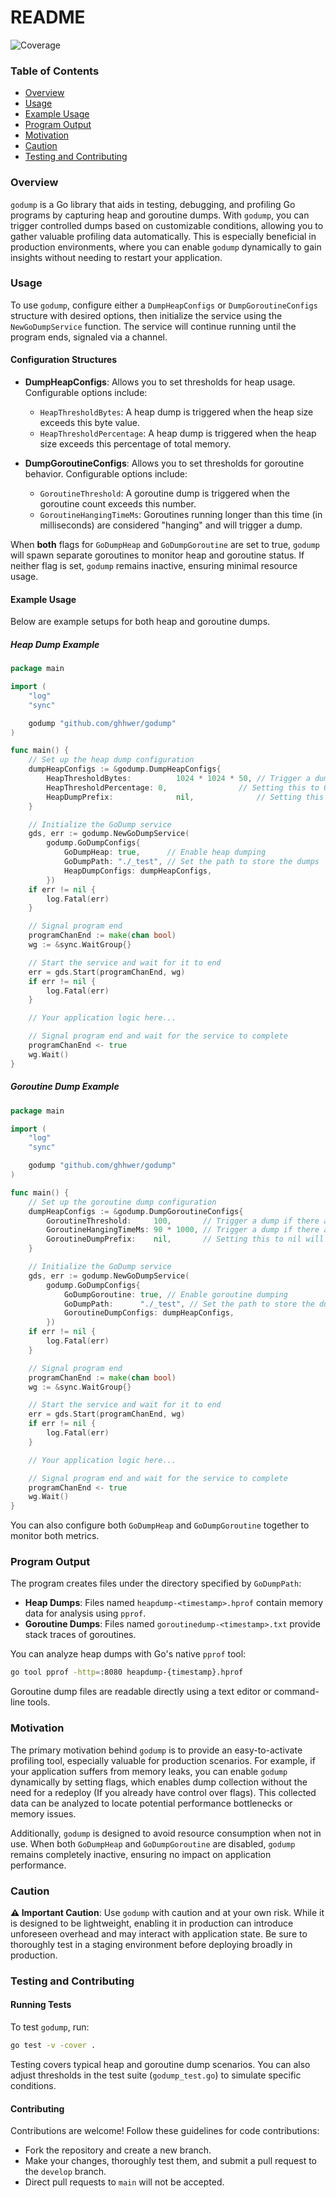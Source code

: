 # README
![Coverage](https://img.shields.io/badge/Coverage-94.1%25-brightgreen)

### Table of Contents
- [Overview](#overview)
- [Usage](#usage)
- [Example Usage](#example-usage)
- [Program Output](#program-output)
- [Motivation](#motivation)
- [Caution](#caution)
- [Testing and Contributing](#testing-and-contributing)

### Overview
`godump` is a Go library that aids in testing, debugging, and profiling Go programs by capturing heap and goroutine dumps. With `godump`, you can trigger controlled dumps based on customizable conditions, allowing you to gather valuable profiling data automatically. This is especially beneficial in production environments, where you can enable `godump` dynamically to gain insights without needing to restart your application.

### Usage
To use `godump`, configure either a `DumpHeapConfigs` or `DumpGoroutineConfigs` structure with desired options, then initialize the service using the `NewGoDumpService` function. The service will continue running until the program ends, signaled via a channel.

#### Configuration Structures
- **DumpHeapConfigs**: Allows you to set thresholds for heap usage. Configurable options include:
  - `HeapThresholdBytes`: A heap dump is triggered when the heap size exceeds this byte value.
  - `HeapThresholdPercentage`: A heap dump is triggered when the heap size exceeds this percentage of total memory.

- **DumpGoroutineConfigs**: Allows you to set thresholds for goroutine behavior. Configurable options include:
  - `GoroutineThreshold`: A goroutine dump is triggered when the goroutine count exceeds this number.
  - `GoroutineHangingTimeMs`: Goroutines running longer than this time (in milliseconds) are considered "hanging" and will trigger a dump.

When **both** flags for `GoDumpHeap` and `GoDumpGoroutine` are set to true, `godump` will spawn separate goroutines to monitor heap and goroutine status. If neither flag is set, `godump` remains inactive, ensuring minimal resource usage.

#### Example Usage
Below are example setups for both heap and goroutine dumps. 

##### Heap Dump Example
```go
package main

import (
	"log"
	"sync"

	godump "github.com/ghhwer/godump"
)

func main() {
	// Set up the heap dump configuration
	dumpHeapConfigs := &godump.DumpHeapConfigs{
		HeapThresholdBytes:          1024 * 1024 * 50, // Trigger a dump if heap exceeds 50 MB
		HeapThresholdPercentage: 0,                // Setting this to 0 will disable percentage-based heap dump triggering (you can also not set this field)
		HeapDumpPrefix:              nil,              // Setting this to nil will use the default prefix (by default, the prefix is "heapdump")
	}

	// Initialize the GoDump service
	gds, err := godump.NewGoDumpService(
		godump.GoDumpConfigs{
			GoDumpHeap: true,      // Enable heap dumping
			GoDumpPath: "./_test", // Set the path to store the dumps
			HeapDumpConfigs: dumpHeapConfigs,
		})
	if err != nil {
		log.Fatal(err)
	}

	// Signal program end
	programChanEnd := make(chan bool)
	wg := &sync.WaitGroup{}

	// Start the service and wait for it to end
	err = gds.Start(programChanEnd, wg)
	if err != nil {
		log.Fatal(err)
	}

	// Your application logic here...

	// Signal program end and wait for the service to complete
	programChanEnd <- true
	wg.Wait()
}
```

##### Goroutine Dump Example
```go
package main

import (
	"log"
	"sync"

	godump "github.com/ghhwer/godump"
)

func main() {
	// Set up the goroutine dump configuration
	dumpHeapConfigs := &godump.DumpGoroutineConfigs{
		GoroutineThreshold:     100,       // Trigger a dump if there are more than 100 goroutines
		GoroutineHangingTimeMs: 90 * 1000, // Trigger a dump if there are goroutines that have been running for more than 90 seconds
		GoroutineDumpPrefix:    nil,       // Setting this to nil will use the default prefix (by default, the prefix is "goroutinedump")
	}

	// Initialize the GoDump service
	gds, err := godump.NewGoDumpService(
		godump.GoDumpConfigs{
			GoDumpGoroutine: true, // Enable goroutine dumping
			GoDumpPath:      "./_test", // Set the path to store the dumps
			GoroutineDumpConfigs: dumpHeapConfigs,
		})
	if err != nil {
		log.Fatal(err)
	}

	// Signal program end
	programChanEnd := make(chan bool)
	wg := &sync.WaitGroup{}

	// Start the service and wait for it to end
	err = gds.Start(programChanEnd, wg)
	if err != nil {
		log.Fatal(err)
	}

	// Your application logic here...

	// Signal program end and wait for the service to complete
	programChanEnd <- true
	wg.Wait()
}
```

You can also configure both `GoDumpHeap` and `GoDumpGoroutine` together to monitor both metrics.

### Program Output
The program creates files under the directory specified by `GoDumpPath`:
- **Heap Dumps**: Files named `heapdump-<timestamp>.hprof` contain memory data for analysis using `pprof`.
- **Goroutine Dumps**: Files named `goroutinedump-<timestamp>.txt` provide stack traces of goroutines.

You can analyze heap dumps with Go's native `pprof` tool:
```bash
go tool pprof -http=:8080 heapdump-{timestamp}.hprof
```

Goroutine dump files are readable directly using a text editor or command-line tools.

### Motivation
The primary motivation behind `godump` is to provide an easy-to-activate profiling tool, especially valuable for production scenarios. For example, if your application suffers from memory leaks, you can enable `godump` dynamically by setting flags, which enables dump collection without the need for a redeploy (If you already have control over flags). 
This collected data can be analyzed to locate potential performance bottlenecks or memory issues.

Additionally, `godump` is designed to avoid resource consumption when not in use. When both `GoDumpHeap` and `GoDumpGoroutine` are disabled, `godump` remains completely inactive, ensuring no impact on application performance.

### Caution
**⚠️ Important Caution**: Use `godump` with caution and at your own risk. While it is designed to be lightweight, enabling it in production can introduce unforeseen overhead and may interact with application state. Be sure to thoroughly test in a staging environment before deploying broadly in production.

### Testing and Contributing
#### Running Tests
To test `godump`, run:
```bash
go test -v -cover .
```
Testing covers typical heap and goroutine dump scenarios. You can also adjust thresholds in the test suite (`godump_test.go`) to simulate specific conditions.

#### Contributing
Contributions are welcome! Follow these guidelines for code contributions:
- Fork the repository and create a new branch.
- Make your changes, thoroughly test them, and submit a pull request to the `develop` branch.
- Direct pull requests to `main` will not be accepted.
